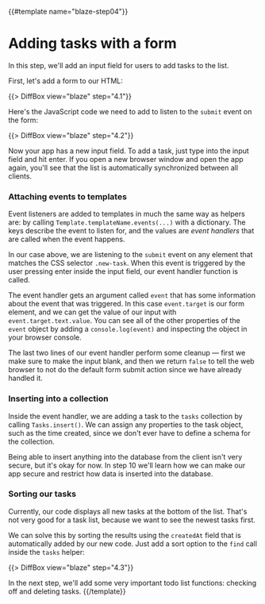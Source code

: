 {{#template name="blaze-step04"}}

# Adding tasks with a form

In this step, we'll add an input field for users to add tasks to the list.

First, let's add a form to our HTML:

{{> DiffBox view="blaze" step="4.1"}}

Here's the JavaScript code we need to add to listen to the `submit` event on the form:

{{> DiffBox view="blaze" step="4.2"}}

Now your app has a new input field. To add a task, just type into the input field and hit enter. If you open a new browser window and open the app again, you'll see that the list is automatically synchronized between all clients.

### Attaching events to templates

Event listeners are added to templates in much the same way as helpers are: by calling `Template.templateName.events(...)` with a dictionary. The keys describe the event to listen for, and the values are _event handlers_ that are called when the event happens.

In our case above, we are listening to the `submit` event on any element that matches the CSS selector `.new-task`. When this event is triggered by the user pressing enter inside the input field, our event handler function is called.

The event handler gets an argument called `event` that has some information about the event that was triggered. In this case `event.target` is our form element, and we can get the value of our input with `event.target.text.value`. You can see all of the other properties of the `event` object by adding a `console.log(event)` and inspecting the object in your browser console.

The last two lines of our event handler perform some cleanup &mdash; first we make sure to make the input blank, and then we return `false` to tell the web browser to not do the default form submit action since we have already handled it.

### Inserting into a collection

Inside the event handler, we are adding a task to the `tasks` collection by calling `Tasks.insert()`. We can assign any properties to the task object, such as the time created, since we don't ever have to define a schema for the collection.

Being able to insert anything into the database from the client isn't very secure, but it's okay for now. In step 10 we'll learn how we can make our app secure and restrict how data is inserted into the database.

### Sorting our tasks

Currently, our code displays all new tasks at the bottom of the list. That's not very good for a task list, because we want to see the newest tasks first.

We can solve this by sorting the results using the `createdAt` field that is automatically added by our new code. Just add a sort option to the `find` call inside the `tasks` helper:

{{> DiffBox view="blaze" step="4.3"}}

In the next step, we'll add some very important todo list functions: checking off and deleting tasks.
{{/template}}
